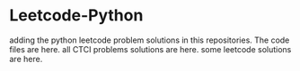 # Leetcode-Python
adding the python leetcode problem solutions in this repositories. 
The code files are here.
all CTCI problems solutions are here.
some leetcode solutions are here.




































































































































































































































































































































































































































































































































































































































































































